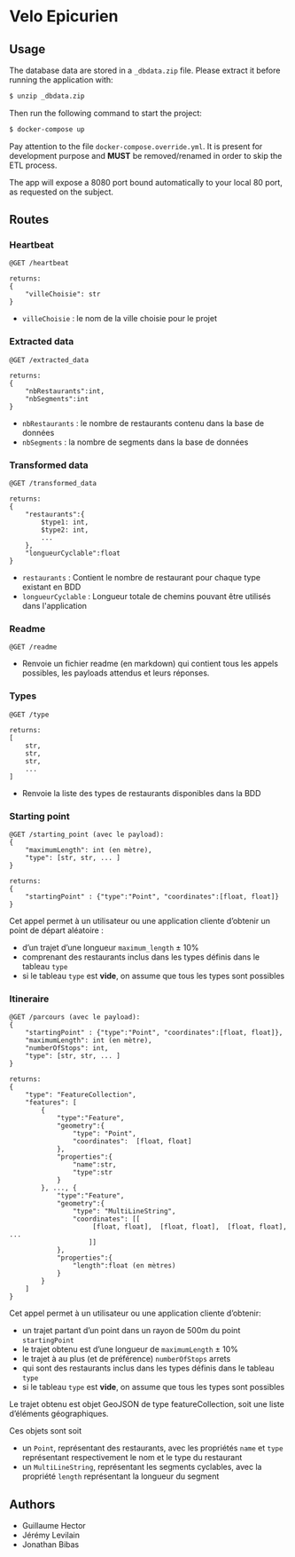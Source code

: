 # Velo Epicurien

## Usage

The database data are stored in a `_dbdata.zip` file. Please extract it
before running the application with:

```bash
$ unzip _dbdata.zip
```

Then run the following command to start the project:

```bash
$ docker-compose up
```

Pay attention to the file `docker-compose.override.yml`. It is present
for development purpose and **MUST** be removed/renamed in order to skip
the ETL process.

The app will expose a 8080 port bound automatically to your local 80 port,
as requested on the subject.

## Routes

### Heartbeat

```
@GET /heartbeat

returns:
{
    "villeChoisie": str
}
```

 * `villeChoisie` : le nom de la ville choisie pour le projet

### Extracted data

```
@GET /extracted_data

returns:
{
    "nbRestaurants":int,
    "nbSegments":int
}
```

 * `nbRestaurants` : le nombre de restaurants contenu dans la base de données
 * `nbSegments` : la nombre de segments dans la base de données

### Transformed data

```
@GET /transformed_data

returns:
{
    "restaurants":{
        $type1: int,
        $type2: int,
        ...
    },
    "longueurCyclable":float
}
```

 * `restaurants` : Contient le nombre de restaurant pour chaque type existant en BDD
 * `longueurCyclable` : Longueur totale de chemins pouvant être utilisés dans l'application
 
### Readme

```
@GET /readme
```

 * Renvoie un fichier readme (en markdown) qui contient tous les appels possibles, les payloads attendus et leurs réponses.

### Types

```
@GET /type

returns:
[
    str,
    str,
    str,
    ...
]
```

 * Renvoie la liste des types de restaurants disponibles dans la BDD

### Starting point

```
@GET /starting_point (avec le payload):
{
    "maximumLength": int (en mètre),
    "type": [str, str, ... ]
}

returns:
{
    "startingPoint" : {"type":"Point", "coordinates":[float, float]}
}
```

Cet appel permet à un utilisateur ou une application cliente d’obtenir un point de départ aléatoire :
 * d’un trajet d’une longueur `maximum_length` ± 10%
 * comprenant des restaurants inclus dans les types définis dans le tableau `type`
 * si le tableau `type` est **vide**, on assume que tous les types sont possibles

### Itineraire

```
@GET /parcours (avec le payload):
{
    "startingPoint" : {"type":"Point", "coordinates":[float, float]},
    "maximumLength": int (en mètre),
    "numberOfStops": int,
    "type": [str, str, ... ]
}

returns:
{
    "type": "FeatureCollection",
    "features": [
        {
            "type":"Feature",
            "geometry":{
                "type": "Point",
                "coordinates":  [float, float]
            },
            "properties":{
                "name":str,
                "type":str
            }
        }, ..., {
            "type":"Feature",
            "geometry":{
                "type": "MultiLineString",
                "coordinates": [[
                     [float, float],  [float, float],  [float, float], ...
                    ]]
            },
            "properties":{
                "length":float (en mètres)
            }
        }
    ]
}
```

Cet appel permet à un utilisateur ou une application cliente d’obtenir:
 * un trajet partant d’un point dans un rayon de 500m du point `startingPoint`
 * le trajet obtenu est d’une longueur de `maximumLength` ± 10%
 * le trajet à au plus (et de préférence) `numberOfStops` arrets
 * qui sont des restaurants inclus dans les types définis dans le tableau `type`
 * si le tableau `type` est **vide**, on assume que tous les types sont possibles

Le trajet obtenu est objet GeoJSON de type featureCollection, soit une liste d’éléments géographiques.

Ces objets sont soit
 - un `Point`, représentant des restaurants, avec les propriétés `name` et `type` représentant respectivement le nom et le type du restaurant
 - un `MultiLineString`, représentant les segments cyclables, avec la propriété `length` représentant la longueur du segment

## Authors

- Guillaume Hector
- Jérémy Levilain
- Jonathan Bibas
